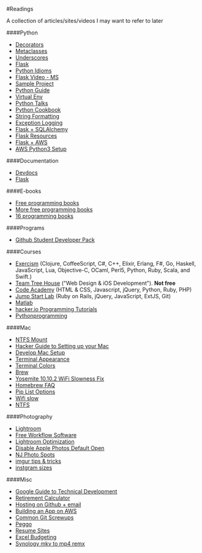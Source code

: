 #Readings

A collection of articles/sites/videos I may want to refer to later

####Python
* [Decorators](https://codefisher.org/catch/blog/2015/02/10/python-decorators-and-context-managers/)
* [Metaclasses](http://blog.ionelmc.ro/2015/02/09/understanding-python-metaclasses/)
* [Underscores](http://shahriar.svbtle.com/underscores-in-python)
* [Flask](https://realpython.com/blog/python/flask-by-example-part-1-project-setup/#.VOt14cUQSQg.reddit)
* [Python Idioms](http://prooffreaderplus.blogspot.ca/2014/11/top-10-python-idioms-i-wished-id.html)
* [Flask Video - MS](http://www.microsoftvirtualacademy.com/training-courses/introduction-to-creating-websites-using-python-and-flask)
* [Sample Project](https://github.com/pypa/sampleproject)
* [Python Guide](https://github.com/kennethreitz/python-guide)
* [Virtual Env](http://docs.python-guide.org/en/latest/dev/virtualenvs/)
* [Python Talks](https://github.com/hellerve/programming-talks)
* [Python Cookbook](http://chimera.labs.oreilly.com/books/1230000000393/index.html)
* [String Formatting](http://pyformat.info/)
* [Exception Logging](https://www.loggly.com/blog/exceptional-logging-of-exceptions-in-python/)
* [Flask + SQLAlchemy](https://pythonhosted.org/Flask-SQLAlchemy/quickstart.html)
* [Flask Resources](https://github.com/humiaozuzu/awesome-flask)
* [Flask + AWS](https://medium.com/@rodkey/deploying-a-flask-application-on-aws-a72daba6bb80)
* [AWS Python3 Setup](https://www.digitalocean.com/community/tutorials/how-to-set-up-python-2-7-6-and-3-3-3-on-centos-6-4)

####Documentation
* [Devdocs](http://devdocs.io/)
* [Flask](http://flask.pocoo.org/docs/0.10/)

####E-books
* [Free programming books](https://github.com/vhf/free-programming-books/blob/master/free-programming-books.md#professional-development)
* [More free programming books](http://www.linuxlinks.com/article/20150201134045961/BeginnerBooks.html)
* [16 programming books](http://sixrevisions.com/lists/free-books-code/)

####Programs
* [Github Student Developer Pack](https://github.com/blog/1900-the-best-developer-tools-now-free-for-students)

####Courses
* [Exercism](http://exercism.io/) (Clojure, CoffeeScript, C#, C++, Elixir, Erlang, F#, Go, Haskell, JavaScript, Lua, Objective-C, OCaml, Perl5, Python, Ruby, Scala, and Swift.)
* [Team Tree House](https://teamtreehouse.com/) ("Web Design &amp; iOS Development"). **Not free**
* [Code Academy](http://www.codecademy.com/) (HTML &amp; CSS, Javascript, jQuery, Python, Ruby, PHP)
* [Jump Start Lab](http://jumpstartlab.com/) (Ruby on Rails, jQuery, JavaScript, ExtJS, Git)
* [Matlab](https://www.mathworks.com/matlabcentral/cody/)
* [hacker.io Programming Tutorials](http://hackr.io/)
* [Pythonprogramming](http://pythonprogramming.net/dashboard/)

####Mac
* [NTFS Mount](http://www.macbreaker.com/2014/06/how-to-enable-writing-to-ntfs-hard.html)
* [Hacker Guide to Setting up your Mac](http://lapwinglabs.com/blog/hacker-guide-to-setting-up-your-mac)
* [Develop Mac Setup](http://alexw.me/2013/10/definitive-guid-to-development-mac-setup/)
* [Terminal Appearance](http://osxdaily.com/2013/02/05/improve-terminal-appearance-mac-os-x/)
* [Terminal Colors](http://www.marinamele.com/2014/05/customize-colors-of-your-terminal-in-mac-os-x.html)
* [Brew](http://brew.sh/)
* [Yosemite 10.10.2 WiFi Slowness Fix](http://tech-zee.com/how-to-fix-slow-wifi-issues-on-os-x-yosemite-on-imac-macbook-pro/)
* [Homebrew FAQ](https://github.com/Homebrew/homebrew/blob/master/share/doc/homebrew/FAQ.md#faq)
* [Pip List Options](https://pip.pypa.io/en/latest/reference/pip_list.html)
* [Wifi slow](http://www.engadget.com/2014/11/25/heres-the-root-cause-and-a-workaround-for-ios-8-and-yosemite-wi/)
* [NTFS](http://coolestguidesontheplanet.com/how-to-write-to-ntfs-external-disk-drives-from-os-x-10-11-el-capitan/)

####Photography
* [Lightroom](http://blogs.adobe.com/jkost/lightroom-training-videos?PID=2159997)
* [Free Workflow Software](http://www.rileybrandt.com/2015/10/15/foss-photo-flow-2015/)
* [Lightroom Optimization](https://helpx.adobe.com/lightroom/kb/optimize-performance-lightroom.html)
* [Disable Apple Photos Default Open](https://www.reddit.com/r/photography/comments/3xkrw5/tip_how_to_stop_osx_apple_photos_from_launching/)
* [NJ Photo Spots](http://improvephotography.com/30189/top-35-places-shoot-new-jersey/)
* [imgur tips & tricks](http://imgur.com/gallery/Hyq0J)
* [instgram sizes](http://www.itsworthashot.com/preparing-images-for-instagram/)

####Misc
* [Google Guide to Technical Development](https://www.google.com/about/careers/students/guide-to-technical-development.html)
* [Retirement Calculator](http://www.forbes.com/sites/robertberger/2015/03/03/how-much-of-your-income-should-you-save/)
* [Hosting on Github + email](https://medium.com/@swag/so-you-want-to-build-a-website-f3c6d119062f)
* [Building an App on AWS](https://www.airpair.com/aws/posts/building-a-scalable-web-app-on-amazon-web-services-p1)
* [Common Git Screwups](http://41j.com/blog/2015/02/common-git-screwupsquestions-solutions/)
* [Peggo](http://peggo.co/)
* [Resume Sites](http://lifehacker.com/the-best-places-to-post-your-resume-depending-on-your-1700927606)
* [Excel Budgeting](http://www.gobankingrates.com/personal-finance/11-excel-shortcuts-make-budgeting-easy/)
* [Synology mkv to mp4 remx](https://www.reddit.com/r/synology/comments/2epy7v/how_to_automatically_remux_mkv_files_to_mp4_on/)

